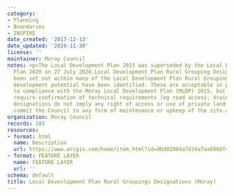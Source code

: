 ```yaml
---
category:
- Planning
- Boundaries
- INSPIRE
date_created: '2017-12-13'
date_updated: '2020-11-30'
license: ''
maintainer: Moray Council
notes: <p>The Local Development Plan 2015 was superseded by the Local Development
  Plan 2020 on 27 July 2020.Local Development Plan Rural Grouping Designations have
  been set out within many of the Local Development Plan Rural Groupings. Sites with
  development potential have been identified. These are acceptable in principle subject
  to compliance with the Moray Local Development Plan (MLDP) 2015, but will still
  require confirmation of technical requirements (eg road access; drainage).These
  designations do not imply any right of access or use of private land, nor do they
  commit the Council to any form of maintenance or upkeep of the site.</p>
organization: Moray Council
records: 183
resources:
- format: html
  name: Description
  url: https://www.arcgis.com/home/item.html?id=9bd82804a7d34a7aa8960f4947b15211
- format: FEATURE LAYER
  name: FEATURE LAYER
  url: ''
schema: default
title: Local Devevlopment Plan Rural Groupings Designations (Moray)
---
```

